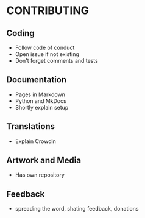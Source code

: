 # CONTRIBUTING

## Coding
- Follow code of conduct
- Open issue if not existing
- Don't forget comments and tests

## Documentation
- Pages in Markdown
- Python and MkDocs
- Shortly explain setup

## Translations
- Explain Crowdin

## Artwork and Media
- Has own repository

## Feedback
- spreading the word, shating feedback, donations
